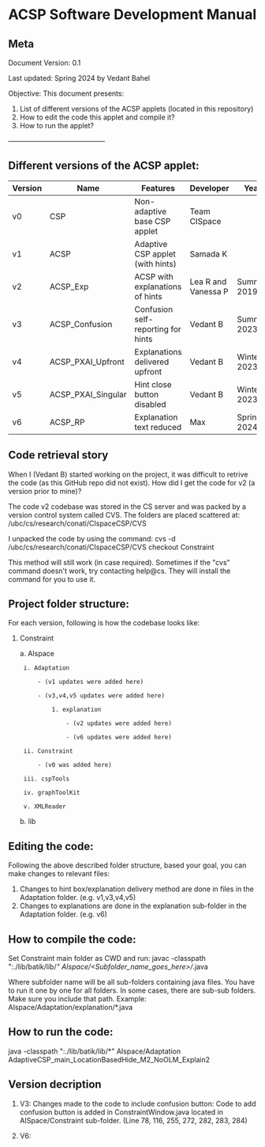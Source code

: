 # ACSP Software Development Manual 

## Meta 
Document Version: 0.1

Last updated: Spring 2024 by Vedant Bahel 


Objective: This document presents:
1. List of different versions of the ACSP applets (located in this repository)
2. How to edit the code this applet and compile it?
3. How to run the applet?

——————————————

## Different versions of the ACSP applet:

| Version | Name              | Features                          | Developer          | Year | Location | Materials|
| ------- | ----------------- | --------------------------------- | ------------------ | ---- | -------- | -------- |
| v0      | CSP               | Non-adaptive base CSP applet      | Team CISpace       |      |          |          |
| v1      | ACSP              | Adaptive CSP applet (with hints)  | Samada K           |      |          |          |
| v2      | ACSP_Exp          | ACSP with explanations of hints   | Lea R and Vanessa P| Summer 2019 |          |          |
| v3      | ACSP_Confusion    | Confusion self-reporting for hints| Vedant B           | Summer 2023 |          |          |
| v4      | ACSP_PXAI_Upfront | Explanations delivered upfront    | Vedant B           | Winter 2023 |          |          |
| v5      | ACSP_PXAI_Singular| Hint close button disabled        | Vedant B           | Winter 2023 |          |          |
| v6      | ACSP_RP           | Explanation text reduced          | Max                | Spring 2024 |          |          |





## Code retrieval story 
When I (Vedant B) started working on the project, it was difficult to retrive the code (as this GitHub repo did not exist). How did I get the code for v2 (a version prior to mine)? 

The code v2 codebase was stored in the CS server and was packed by a version control system called CVS. 
The folders are placed scattered at: /ubc/cs/research/conati/CIspaceCSP/CVS 

I unpacked the code by using the command:
cvs -d /ubc/cs/research/conati/CIspaceCSP/CVS checkout Constraint 

This method will still work (in case required). Sometimes if the "cvs" command doesn't work, try contacting help@cs. They will install the command for you to use it. 



## Project folder structure:

For each version, following is how the codebase looks like: 


1. Constraint

    a. AIspace

        i. Adaptation 

            - (v1 updates were added here)

            - (v3,v4,v5 updates were added here)

                1. explanation 

                    - (v2 updates were added here)

                    - (v6 updates were added here)

        ii. Constraint 

            - (v0 was added here)

        iii. cspTools 
        
        iv. graphToolKit 

        v. XMLReader 
        
    b. lib



## Editing the code:

Following the above described folder structure, based your goal, you can make changes to relevant files:
1. Changes to hint box/explanation delivery method are done in files in the Adaptation folder. (e.g. v1,v3,v4,v5)
2. Changes to explanations are done in the explanation sub-folder in the Adaptation folder. (e.g. v6)


## How to compile the code:
Set Constraint main folder as CWD and run: 
javac -classpath ":./lib/batik/lib/*" AIspace/<Subfolder_name_goes_here>/*.java

Where subfolder name will be all sub-folders containing java files. You have to run it one by one for all folders. In some cases, there are sub-sub folders. Make sure you include that path. Example: AIspace/Adaptation/explanation/*.java


## How to run the code: 
java -classpath ":./lib/batik/lib/*" AIspace/Adaptation AdaptiveCSP_main_LocationBasedHide_M2_NoOLM_Explain2 

 
## Version decription 

1. V3: Changes made to the code to include confusion button: Code to add confusion button is added in ConstraintWindow.java located in AISpace/Constraint sub-folder. (Line 78, 116, 255, 272, 282, 283, 284)

2. V6: 

